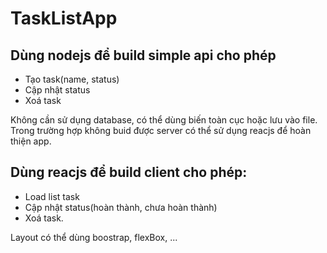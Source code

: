 # TaskListApp

## Dùng nodejs để build simple api cho phép
* Tạo task(name, status)
* Cập nhật status
* Xoá task

Không cần sử dụng database, có thể dùng biến toàn cục hoặc lưu vào file.
Trong trường hợp không buid được server có thể sử dụng reacjs để hoàn thiện app.


## Dùng reacjs để build client cho phép:
* Load list task
* Cập nhật status(hoàn thành, chưa hoàn thành)
* Xoá task.

Layout có thể dùng boostrap, flexBox, ...